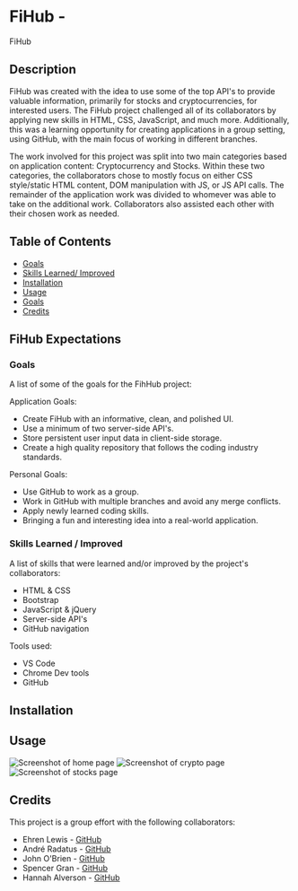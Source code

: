 # FiHub - 
 FiHub
## Description

FiHub was created with the idea to use some of the top API's to provide valuable information, primarily for stocks and cryptocurrencies, for interested users. The FiHub project challenged all of its collaborators by applying new skills in HTML, CSS, JavaScript, and much more. Additionally, this was a learning opportunity for creating applications in a group setting, using GitHub, with the main focus of working in different branches.

The work involved for this project was split into two main categories based on application content: Cryptocurrency and Stocks. Within these two categories, the collaborators chose to mostly focus on either CSS style/static HTML content, DOM manipulation with JS, or JS API calls. The remainder of the application work was divided to whomever was able to take on the additional work. Collaborators also assisted each other with their chosen work as needed. 


## Table of Contents

- [Goals](###goals)
- [Skills Learned/ Improved](###skills-learned-/-improved)
- [Installation](##installation)
- [Usage](#usage)
- [Goals](###goals)
- [Credits](##credits)

## FiHub Expectations

### Goals
A list of some of the goals for the FihHub project:

Application Goals:
- Create FiHub with an informative, clean, and polished UI.
- Use a minimum of two server-side API's.
- Store persistent user input data in client-side storage. 
- Create a high quality repository that follows the coding industry standards. 

Personal Goals:
- Use GitHub to work as a group.
- Work in GitHub with multiple branches and avoid any merge conflicts.
- Apply newly learned coding skills.
- Bringing a fun and interesting idea into a real-world application.

### Skills Learned / Improved
A list of skills that were learned and/or improved by the project's collaborators:

- HTML & CSS
- Bootstrap
- JavaScript & jQuery
- Server-side API's
- GitHub navigation

Tools used:
- VS Code
- Chrome Dev tools
- GitHub

## Installation
<!-- Provide instructions here (maybe use Ehren's on other repos??) -->


## Usage
<!-- What is the usage & provide examples if necessary -->

<!-- Link to deployed -->

![Screenshot of home page]()
![Screenshot of crypto page]()
![Screenshot of stocks page]()
    
## Credits
<!-- List group members & links to their githubs -->
<!-- List any other resources used for this project if needed -->
This project is a group effort with the following collaborators:

- Ehren Lewis - [GitHub](https://github.com/Ehren-Lewis)
- André Radatus - [GitHub](https://github.com/radatu)
- John O'Brien - [GitHub](https://github.com/jmobrien1976)
- Spencer Gran - [GitHub](https://github.com/granspencer09)
- Hannah Alverson - [GitHub](https://github.com/alverson98)


